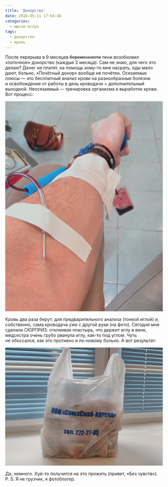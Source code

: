 ```yaml
---
title: 'Донорство'
date: 2016-05-11 17:54:48
categories:
  - мысли вслух
tags:
  - донорство
  - кровь
---
```


После перерыва в&nbsp;9&nbsp;месяцев <del>беременности</del> лени возобновил &laquo;поточное&raquo;
донорство (каждые 2 месяца). Сам не&nbsp;знаю, для чего это делаю? Денег не&nbsp;платят,
на&nbsp;помощь <nobr>кому-то</nobr> мне насрать, еды мало дают, больно, &laquo;Почётный донор&raquo;
вообще не&nbsp;почётен. Осязаемые плюсы&nbsp;&mdash; это бесплатный анализ крови
на&nbsp;разнообразные болезни и&nbsp;освобождение от&nbsp;работы в&nbsp;день кроводачи +
дополнительный выходной. Неосязаемый&nbsp;&mdash; тренировка организма в&nbsp;выработке крови. Вот
процесс:

![Рука](ruka.jpg)

Кровь два раза берут: для предварительного анализа (тонкой иглой) и, собственно, сама кроводача уже
с&nbsp;другой руки (на&nbsp;фото). Сегодня мне сделали СЮРПРИЗ: отклеивая пластырь, что держит иглу
в&nbsp;вене, медсестра очень грубо рванула иглу, <nobr>как-то</nobr> под углом. Чуть
не&nbsp;обоссался, как это противно и&nbsp;<nobr>по-новому</nobr> больно. А&nbsp;вот результат:

![Пакет](paket.jpg)

Да, немного. <nobr>Хуй-то</nobr> получится на&nbsp;это прожить (привет, &laquo;Без чувств&raquo;).
<nobr>P. S.</nobr> Я&nbsp;не&nbsp;грузчик, я&nbsp;фотоблогер.
